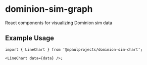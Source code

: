 # dominion-sim-graph

React components for visualizing Dominion sim data

## Example Usage

```tsx
import { LineChart } from '@mpaulprojects/dominion-sim-chart';

<LineChart data={data} />;
```
